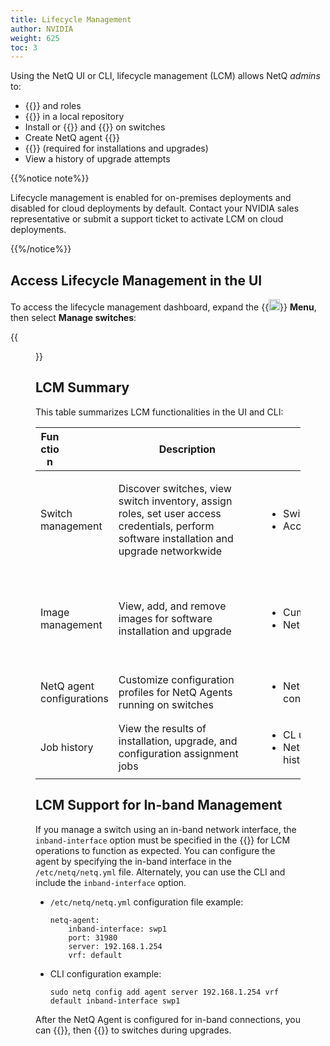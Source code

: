 ```yaml
---
title: Lifecycle Management
author: NVIDIA
weight: 625
toc: 3
---
```


Using the NetQ UI or CLI, lifecycle management (LCM) allows NetQ *admins* to:

- {{<link title="Switch Management" text="Manage Cumulus Linux switch inventory">}} and roles
- {{<link title="NetQ and Network OS Images" text="Manage Cumulus Linux and NetQ images">}} in a local repository
- Install or {{<link title="Upgrade NetQ Agent" text="upgrade NetQ agents">}} and {{<link title="Upgrade Cumulus Linux" text="Cumulus Linux">}} on switches
- Create NetQ agent {{<link title="Upgrade NetQ Agent/#agent-configuration-profiles" text="configuration profiles">}}
- {{<link title="Credentials and Profiles" text="Configure switch access credentials and profiles">}} (required for installations and upgrades)
- View a history of upgrade attempts

{{%notice note%}}

Lifecycle management is enabled for on-premises deployments and disabled for cloud deployments by default. Contact your NVIDIA sales representative or submit a support ticket to activate LCM on cloud deployments.

{{%/notice%}}

## Access Lifecycle Management in the UI

To access the lifecycle management dashboard, expand the {{<img src="https://icons.cumulusnetworks.com/01-Interface-Essential/03-Menu/navigation-menu.svg" alt="" width="18" height="18">}} **Menu**, then select **Manage switches**:

{{<figure src="/images/netq/manage-switch-assets-450.png" alt="dashboard displaying switch management tab" width="700">}}

## LCM Summary

This table summarizes LCM functionalities in the UI and CLI:

| <div style="width:30px">Function </div> | <div style="width:220px">Description</div> | <div style="width:220px">NetQ UI Cards</div> | <div style="width:220px">NetQ CLI Commands</div> |
| --- | --- | --- | --- |
| Switch management | Discover switches, view switch inventory, assign roles, set user access credentials, perform software installation and upgrade networkwide | <ul><li>Switches</li><li>Access profiles</li></ul> | <ul><li>netq lcm show switches</li><li>netq lcm add role</li><li>netq lcm upgrade</li><li>netq lcm add/del/show credentials</li><li>netq lcm discover</li></ul> |
| Image management | View, add, and remove images for software installation and upgrade | <ul><li>Cumulus Linux images</li><li>NetQ images</li></ul> | <ul><li>netq lcm add/del/show netq-image</li><li>netq lcm add/del/show cl-images</li><li>netq lcm add/show default-version</li></ul> |
| NetQ agent configurations | Customize configuration profiles for NetQ Agents running on switches | <ul><li>NetQ agent configurations</li>| <ul><li>netq lcm add/del/show netq-config</li></ul> |
| Job history | View the results of installation, upgrade, and configuration assignment jobs | <ul><li>CL upgrade history</li><li>NetQ install and upgrade history</li></ul> | <ul><li>netq lcm show status</li><li>netq lcm show upgrade-jobs</li></ul> |
## LCM Support for In-band Management

If you manage a switch using an in-band network interface, the `inband-interface` option must be specified in the {{<link url="Install-NetQ-Agents/#configure-netq-agents-using-the-netq-cli" text="initial agent configuration">}} for LCM operations to function as expected. You can configure the agent by specifying the in-band interface in the `/etc/netq/netq.yml` file. Alternately, you can use the CLI and include the `inband-interface` option.

- `/etc/netq/netq.yml` configuration file example:

    ```
    netq-agent:
        inband-interface: swp1
        port: 31980
        server: 192.168.1.254
        vrf: default
    ```

- CLI configuration example:

    ```
    sudo netq config add agent server 192.168.1.254 vrf default inband-interface swp1
    ```
After the NetQ Agent is configured for in-band connections, you can {{<link title="Upgrade NetQ Agent/#agent-configuration-profiles" text="create custom agent configuration profiles">}}, then {{<link title="Upgrade NetQ Agent/#apply-configuration-profiles" text="apply the custom profiles">}} to switches during upgrades.